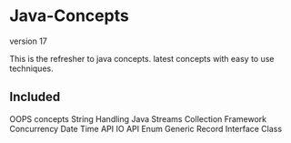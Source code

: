 # Java-Concepts
version 17

This is the refresher to java concepts. latest concepts with easy to use techniques.

Included
-
OOPS concepts
String Handling
Java Streams
Collection Framework
Concurrency
Date Time API
IO API
Enum
Generic
Record
Interface
Class

